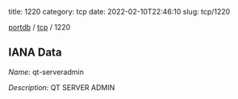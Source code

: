 title: 1220
category: tcp
date: 2022-02-10T22:46:10
slug: tcp/1220

[portdb](/) / [tcp](/category/tcp.html) / 1220


## IANA Data

_Name:_ qt-serveradmin

_Description:_ QT SERVER ADMIN

